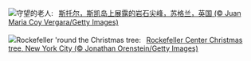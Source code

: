 ![](https://www.bing.com/th?id=OHR.TrotternishStorr_ZH-CN2508882441_UHD.jpg&w=1000)守望的老人:&nbsp;&ensp;[斯托尔，斯凯岛上展露的岩石尖峰，苏格兰，英国 (© Juan Maria Coy Vergara/Getty Images)](https://www.bing.com/th?id=OHR.TrotternishStorr_ZH-CN2508882441_UHD.jpg)
<br><br/>
![](https://www.bing.com/th?id=OHR.TreeLighting_EN-US4396317497_UHD.jpg&w=1000)Rockefeller 'round the Christmas tree:&nbsp;&ensp;[Rockefeller Center Christmas tree, New York City (© Jonathan Orenstein/Getty Images)](https://www.bing.com/th?id=OHR.TreeLighting_EN-US4396317497_UHD.jpg)
<br><br/>
